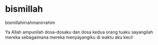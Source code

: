bismillah
=========

bismillahirrahmanirrahim

Ya Allah ampunilah dosa-dosaku dan dosa kedua orang tuaku sayangilah mereka sebagaimana mereka menyayangiku di waktu aku kecil
